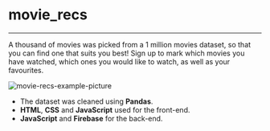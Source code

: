 # movie_recs
---
A thousand of movies was picked from a 1 million movies dataset, so that you can find one that suits you best! Sign up to mark which movies you have watched, which ones you would like to watch, as well as your favourites.


![movie-recs-example-picture](https://github.com/user-attachments/assets/1f86b494-8186-48a5-a230-ef74e2a552f6)

- The dataset was cleaned using <b>Pandas</b>.
- <b>HTML</b>, <b>CSS</b> and <b>JavaScript</b> used for the front-end.
- <b>JavaScript</b> and <b>Firebase</b> for the back-end.
